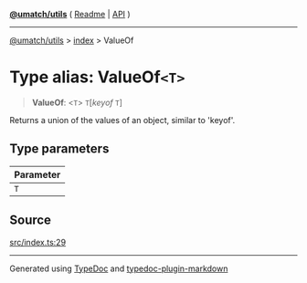 [**@umatch/utils**](../../README.md) ( [Readme](../../README.md) \| [API](../../API.md) )

---

[@umatch/utils](../../API.md) > [index](../README.md) > ValueOf

# Type alias: ValueOf`<T>`

> **ValueOf**: \<`T`\> `T`[*keyof* `T`]

Returns a union of the values of an object, similar to 'keyof'.

## Type parameters

| Parameter |
| :-------- |
| `T`       |

## Source

[src/index.ts:29](https://github.com/umatch-oficial/utils/blob/51f6213/src/index.ts#L29)

---

Generated using [TypeDoc](https://typedoc.org/) and [typedoc-plugin-markdown](https://www.npmjs.com/package/typedoc-plugin-markdown)
